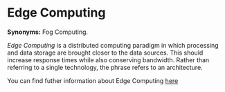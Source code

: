 # Edge Computing 

<!-- (Sustainability) -->

**Synonyms:** Fog Computing.


*Edge Computing* is a distributed computing paradigm in which processing and data storage are brought closer to the data sources. This should increase response times while also conserving bandwidth. Rather than referring to a single technology, the phrase refers to an architecture.

You can find futher information about Edge Computing [here](../../T3.6/edge_computing.md)
